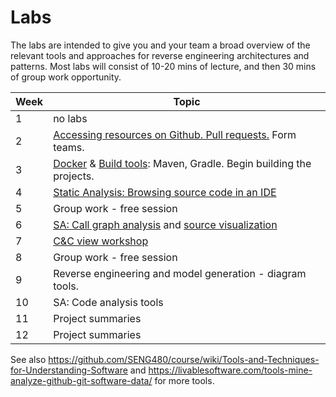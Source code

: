 # Labs

The labs are intended to give you and your team a broad overview of the relevant tools and approaches for reverse engineering architectures and patterns. Most labs will consist of 10-20 mins of lecture, and then 30 mins of group work opportunity. 

| Week | Topic |
|-----|-----|
|  1 | no labs |
| 2 | [Accessing resources on Github. Pull requests.](labs/github.md) Form teams. |
| 3| [Docker](labs/docker.md) & [Build tools](labs/build.md): Maven, Gradle. Begin building the projects. |
| 4 |[Static Analysis: Browsing source code in an IDE](labs/sa1.md) |
| 5 | Group work - free session |
|6 | [SA: Call graph analysis](labs/sa-cga.md) and [source visualization](https://octo.github.com/projects/repo-visualization) |
| 7 | [C&C view workshop](labs/c-and-c.md) |
| 8 | Group work - free session |
| 9 | Reverse engineering and model generation - diagram tools. |
| 10 | SA: Code analysis tools |
| 11 | Project summaries |
| 12 | Project summaries |

See also https://github.com/SENG480/course/wiki/Tools-and-Techniques-for-Understanding-Software and https://livablesoftware.com/tools-mine-analyze-github-git-software-data/ for more tools.

